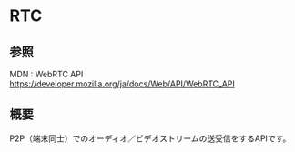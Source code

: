 # RTC

## 参照

MDN : WebRTC API  
https://developer.mozilla.org/ja/docs/Web/API/WebRTC_API  


## 概要

P2P（端末同士）でのオーディオ／ビデオストリームの送受信をするAPIです。